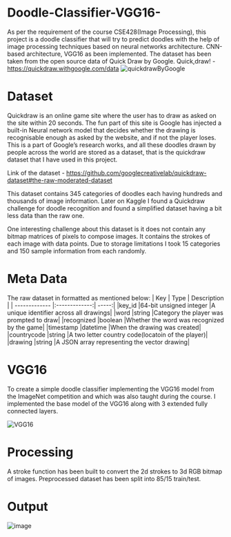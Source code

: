 # Doodle-Classifier-VGG16-
As per the requirement of the course CSE428(Image Processing), this project is a doodle classifier that will try to predict doodles with the help of image processing techniques based on neural networks architecture.  CNN-based architecture, VGG16 as been implemented. The dataset has been taken from the open source data of Quick Draw by Google.
Quick,draw! - https://quickdraw.withgoogle.com/data
![quickdrawByGoogle](https://user-images.githubusercontent.com/69072084/197518230-447bdd29-f655-4f1b-a26a-96683c33c8f4.jpg)

# Dataset
Quickdraw is an online game site where the user has to draw as asked on the site within 20 seconds. The fun part of this site is Google has injected a built-in Neural network model that decides whether the drawing is recognisable enough as asked by the website, and if not the player loses. This is a part of Google’s research works, and all these doodles drawn by people across the world are stored as a dataset, that is the quickdraw dataset that I have used in this project. 

Link of the dataset - https://github.com/googlecreativelab/quickdraw-dataset#the-raw-moderated-dataset 

This dataset contains 345 categories of doodles each having hundreds and thousands of image information. Later on Kaggle I found a Quickdraw challenge for doodle recognition and found a simplified dataset having a bit less data than the raw one.

One interesting challenge about this dataset is it does not contain any bitmap matrices of pixels to compose images. It contains the strokes of each image with data points. Due to storage limitations I took 15 categories and 150 sample information from each randomly. 
# Meta Data
The raw dataset in formatted as mentioned below: 
| Key           | Type           | Description  |
| ------------- |:-------------:| -----:|
|key_id	|64-bit unsigned integer	|A unique identifier across all drawings|
|word	|string	|Category the player was prompted to draw|
|recognized	|boolean	|Whether the word was recognized by the game|
|timestamp	|datetime	|When the drawing was created|
|countrycode	|string	|A two letter country code(locatoin of the player)|
|drawing	|string	|A JSON array representing the vector drawing|

# VGG16
To create a simple doodle classifier implementing the VGG16 model from the ImageNet competition and which was also taught during  the course. I implemented the base model of the VGG16 along with 3 extended fully connected layers. 

![VGG16](https://user-images.githubusercontent.com/69072084/197526739-361dc361-05f1-4471-8e5a-0a7509e27876.png)

# Processing
A stroke function has been built to convert the 2d strokes to 3d RGB bitmap of images. Preprocessed dataset has been split into 85/15 train/test.


# Output 
![image](https://user-images.githubusercontent.com/69072084/197527914-490d9359-fafc-4dd3-a33b-29f3385c1361.png)


